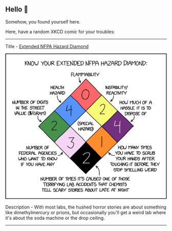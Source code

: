 ## Hello 👀

Somehow, you found yourself here.

Here, have a random XKCD comic for your troubles:

-----------------------------------

Title - [Extended NFPA Hazard Diamond](https://xkcd.com/2638)

![Extended NFPA Hazard Diamond](./random_comic.png)

Description - With most labs, the hushed horror stories are about something like dimethylmercury or prions, but occasionally you'll get a weird lab where it's about the soda machine or the drop ceiling.

-----------------------------------